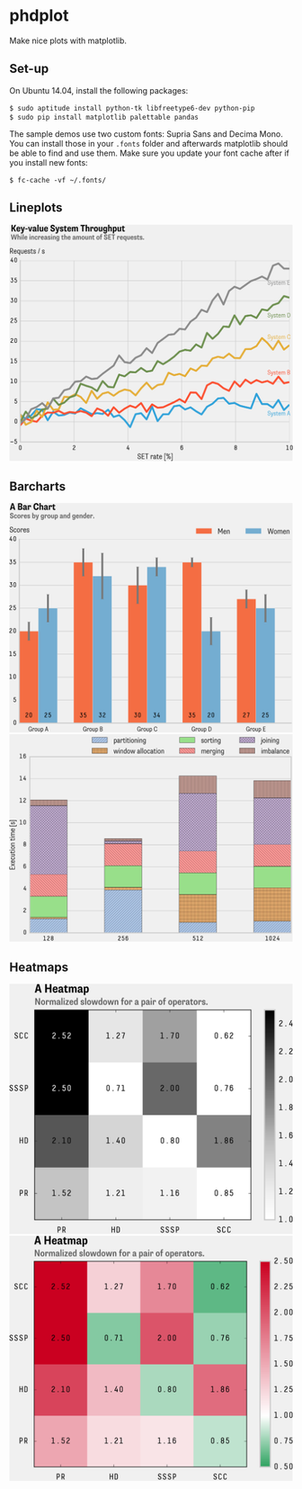 # phdplot
Make nice plots with matplotlib.

## Set-up

On Ubuntu 14.04, install the following packages:

```
$ sudo aptitude install python-tk libfreetype6-dev python-pip
$ sudo pip install matplotlib palettable pandas
```

The sample demos use two custom fonts: Supria Sans and Decima Mono. You can install those in your `.fonts` folder and
afterwards matplotlib should be able to find and use them.
Make sure you update your font cache after if you install new fonts:
```
$ fc-cache -vf ~/.fonts/
```

## Lineplots
![alt text](lineplot.png "Lineplot Example")

## Barcharts
![alt text](barchart.png "Barchart Example")
![alt text](barchart_stacked.png "Stacked Barchart Example")


## Heatmaps
![alt text](heatmap.png "Heatmap Dark")
![alt text](heatmap_colorized.png "Heatmap Colors")
